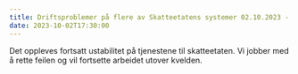 ```yaml
---
title: Driftsproblemer på flere av Skatteetatens systemer 02.10.2023 - 17:30 
date: 2023-10-02T17:30:00
---
```

Det oppleves fortsatt ustabilitet på tjenestene til skatteetaten. Vi jobber med å rette feilen og vil fortsette arbeidet utover kvelden.
